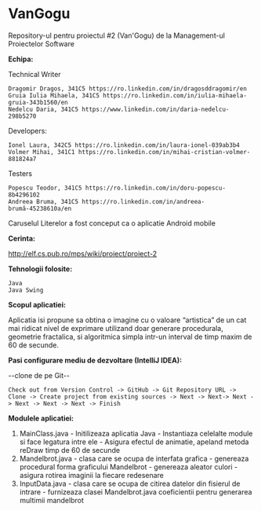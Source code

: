 # VanGogu
Repository-ul pentru proiectul #2 (Van'Gogu) de la Management-ul Proiectelor Software

<b>Echipa:</b>

Technical Writer

    Dragomir Dragos, 341C5 https://ro.linkedin.com/in/dragosddragomir/en
    Gruia Iulia Mihaela, 341C5 https://ro.linkedin.com/in/iulia-mihaela-gruia-343b1560/en
    Nedelcu Daria, 341C5 https://www.linkedin.com/in/daria-nedelcu-298b5270

Developers:

    Ionel Laura, 342C5 https://ro.linkedin.com/in/laura-ionel-039ab3b4
    Volmer Mihai, 341C1 https://ro.linkedin.com/in/mihai-cristian-volmer-881824a7

Testers

    Popescu Teodor, 341C5 https://ro.linkedin.com/in/doru-popescu-8b4296102
    Andreea Bruma, 341C5 https://ro.linkedin.com/in/andreea-brumă-45238610a/en

Caruselul Literelor a fost conceput ca o aplicatie Android mobile

<b>Cerinta:</b>

http://elf.cs.pub.ro/mps/wiki/proiect/proiect-2

<b>Tehnologii folosite:</b>

    Java
    Java Swing

<b>Scopul aplicatiei:</b>

Aplicatia isi propune sa obtina o imagine cu o valoare “artistica” de un cat mai ridicat nivel de exprimare utilizand doar generare procedurala, geometrie fractalica, si algoritmica simpla intr-un interval de timp maxim de 60 de secunde. 



<b>Pasi configurare mediu de dezvoltare (IntelliJ IDEA):</b>

--clone de pe Git--

    Check out from Version Control -> GitHub -> Git Repository URL -> Clone -> Create project from existing sources -> Next -> Next-> Next -> Next -> Next -> Next -> Finish


   
<b>Modulele aplicatiei:</b>

1. MainClass.java - Initilizeaza aplicatia Java
                  - Instantiaza celelalte module si face legatura intre ele
                  - Asigura efectul de animatie, apeland metoda reDraw timp de 60 de secunde
2. Mandelbrot.java - clasa care se ocupa de interfata grafica
                   - genereaza procedural forma graficului Mandelbrot
                   - genereaza aleator culori
                   - asigura rotirea imaginii la fiecare redesenare
3. InputData.java - clasa care se ocupa de citirea datelor din fisierul de intrare
                  - furnizeaza clasei Mandelbrot.java coeficientii pentru generarea multimii mandelbrot
